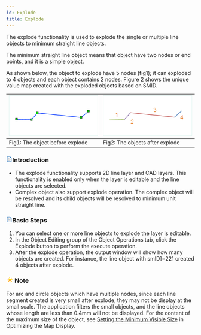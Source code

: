 ```yaml
---
id: Explode
title: Explode
---
```

The explode functionality is used to explode the single or multiple line objects to minimum straight line objects.

The minimum straight line object means that object have two nodes or end points, and it is a simple object.

As shown below, the object to explode have 5 nodes (fig1); it can exploded to 4 objects and each object contains 2 nodes. Figure 2 shows the unique value map created with the exploded objects based on SMID.

![](img-en/Explode1.png) | ![](img-en/Explode2.png)  
---|---  
Fig1: The object before explode | Fig2: The objects after explode  
  
### ![](../../../img/read.gif)Introduction

  * The explode functionality supports 2D line layer and CAD layers. This functionality is enabled only when the layer is editable and the line objects are selected.
  * Complex object also support explode operation. The complex object will be resolved and its child objects will be resolved to minimum unit straight line.

### ![](../../../img/read.gif)Basic Steps

  1. You can select one or more line objects to explode the layer is editable. 
  2. In the Object Editing group of the Object Operations tab, click the Explode button to perform the execute operation.
  3. After the explode operation, the output window will show how many objects are created. For instance, the line object with smID]=221 created 4 objects after explode.

### ![](../../../img/note.png)Note

For arc and circle objects which have multiple nodes, since each line segment created is very small after explode, they may not be display at the small scale. The application filters the small objects, and the line objects whose length are less than 0.4mm will not be displayed. For the content of the maximum size of the object, see [Setting the Minimum Visible Size](../../../Optimization/MapOptimization/MapOptimization.htm#2) in Optimizing the Map Display.
